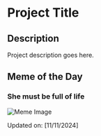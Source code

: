 # Project Title

## Description

Project description goes here.

## Meme of the Day

### She must be full of life
![Meme Image](https://i.redd.it/yycouv5k310e1.png)

Updated on: [11/11/2024]